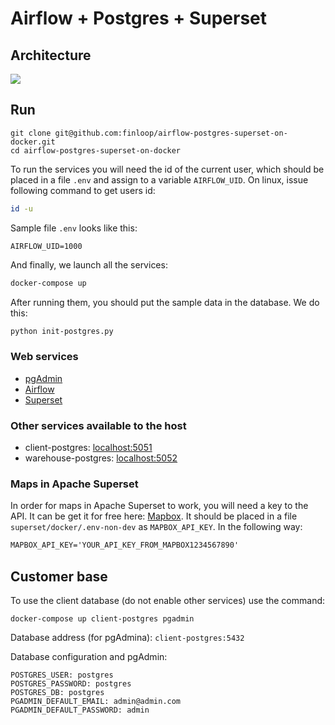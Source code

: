 # Airflow + Postgres + Superset

## Architecture

![](docs/Architecture.png)

## Run

    git clone git@github.com:finloop/airflow-postgres-superset-on-docker.git
    cd airflow-postgres-superset-on-docker

To run the services you will need the id of the current user, which should be placed
in a file `.env` and assign to a variable `AIRFLOW_UID`. On linux, issue following command to get users id:

```sh
id -u
```

Sample file `.env` looks like this:

```text
AIRFLOW_UID=1000
```

And finally, we launch all the services:

```sh
docker-compose up
```

After running them, you should put the sample data in the database. We do this:

```sh
python init-postgres.py
```

### Web services

*   [pgAdmin](http://localhost:5050)
*   [Airflow](http://localhost:5053)
*   [Superset](http://localhost:5054)

### Other services available to the host

*   client-postgres: [localhost:5051](\[localhost:5051])
*   warehouse-postgres: [localhost:5052](\[localhost:5052])

### Maps in Apache Superset

In order for maps in Apache Superset to work, you will need a key to the API. It can be
get it for free here: [Mapbox](www.mapbox.com/). It should be placed
in a file `superset/docker/.env-non-dev` as `MAPBOX_API_KEY`. In the following
way:

```txt
MAPBOX_API_KEY='YOUR_API_KEY_FROM_MAPBOX1234567890'
```

## Customer base

To use the client database (do not enable other services) use the command:

    docker-compose up client-postgres pgadmin

Database address (for pgAdmina): `client-postgres:5432`

Database configuration and pgAdmin:

```text
POSTGRES_USER: postgres
POSTGRES_PASSWORD: postgres
POSTGRES_DB: postgres
PGADMIN_DEFAULT_EMAIL: admin@admin.com
PGADMIN_DEFAULT_PASSWORD: admin
```
